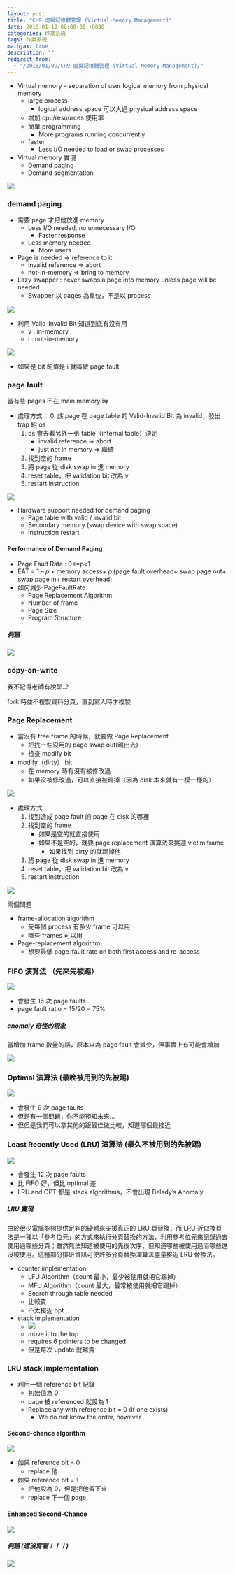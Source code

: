 ```yaml
---
layout: post
title: "CH9 虛擬記憶體管理 (Virtual-Memory Management)"
date: 2018-01-10 00:00:00 +0800
categories: 作業系統
tags: 作業系統
mathjax: true
description: ""
redirect_from: 
  - "/2018/01/09/CH9-虛擬記憶體管理-(Virtual-Memory-Management)/"
---
```


- Virtual memory – separation of user logical memory from physical memory
  - large process
    - logical address space 可以大過 physical address space
  - 增加 cpu/resources 使用率
  - 簡單 programming
    - More programs running concurrently
  - faster
    - Less I/O needed to load or swap processes
- Virtual memory 實現
  - Demand paging
  - Demand segmentation

![](/assets/img/posts/FC4uvDV.png)

### demand paging

- 需要 page 才把他放進 memory
  - Less I/O needed, no unnecessary I/O
    - Faster response
  - Less memory needed
    - More users
- Page is needed => reference to it
  - invalid reference => abort
  - not-in-memory => bring to memory
- Lazy swapper : never swaps a page into memory unless page will be needed
  - Swapper 以 pages 為單位，不是以 process

![](/assets/img/posts/SM8IE8Q.png)

- 利用 Valid-Invalid Bit 知道到底有沒有用
  - v : in-memory
  - i : not-in-memory

![](/assets/img/posts/82YC1iP.png)

- 如果是 bit 的值是 i 就叫做 page fault

### page fault

當有些 pages 不在 main memory 時

- 處理方式：
  0. 該 page 在 page table 的 Valid-Invalid Bit 為 invalid，發出 trap 給 os
  1. os 會去看另外一張 table（internal table）決定
     - invalid reference => abort
     - just not in memory => 繼續
  1. 找到空的 frame
  1. 將 page 從 disk swap in 進 memory
  1. reset table，把 validation bit 改為 v
  1. restart instruction

![](/assets/img/posts/s6xq8AN.png)

- Hardware support needed for demand paging
  - Page table with valid / invalid bit
  - Secondary memory (swap device with swap space)
  - Instruction restart

#### Performance of Demand Paging

- Page Fault Rate : 0<=p<1
- EAT = 1 – 𝑝 × memory access+ 𝑝 (page fault overhead+ swap page out+ swap page in+ restart overhead)
- 如何減少 PageFaultRate
  - Page Replacement Algorithm
  - Number of frame
  - Page Size
  - Program Structure

##### 例題

![](/assets/img/posts/cpuSUP1.png)

### copy-on-write

我不記得老師有說耶..?

fork 時並不複製資料分頁，直到寫入時才複製

### Page Replacement

- 當沒有 free frame 的時候，就要做 Page Replacement
  - 把找一些沒用的 page swap out(踢出去)
  - 檢查 modify bit
- modify（dirty） bit
  - 在 memory 時有沒有被修改過
  - 如果沒被修改過，可以直接被踢掉（因為 disk 本來就有一模一樣的）

![](/assets/img/posts/lW3NzSq.png)

- 處理方式：
  1. 找到造成 page fault 的 page 在 disk 的哪裡
  2. 找到空的 frame
     - 如果是空的就直接使用
     - 如果不是空的，就要 page replacement 演算法來挑選 victim frame
       - 如果找到 dirty 的就踢掉他
  3. 將 page 從 disk swap in 進 memory
  4. reset table，把 validation bit 改為 v
  5. restart instruction

![](/assets/img/posts/r6dK9Ja.png)

兩個問題

- frame-allocation algorithm
  - 先每個 process 有多少 frame 可以用
  - 哪些 frames 可以用
- Page-replacement algorithm
  - 想要最低 page-fault rate on both first access and re-access

### FIFO 演算法 （先來先被踢）

![](/assets/img/posts/h1I2mjn.png)

- 會發生 15 次 page faults
- page fault ratio = 15/20 = 75%

##### anomaly 奇怪的現象

當增加 frame 數量的話，原本以為 page fault 會減少，但事實上有可能會增加

![](/assets/img/posts/oTkiee4.png)

### Optimal 演算法 (最晚被用到的先被踢)

![](/assets/img/posts/yx46n0L.png)

- 會發生 9 次 page faults
- 但是有一個問題，你不能預知未來...
- 但但是我們可以拿其他的跟最佳做比較，知道哪個最接近

### Least Recently Used (LRU) 演算法 (最久不被用到的先被踢)

![](/assets/img/posts/9FlR1qU.png)

- 會發生 12 次 page faults
- 比 FIFO 好，但比 optimal 差
- LRU and OPT 都是 stack algorithms，不會出現 Belady’s Anomaly

##### LRU 實現

由於很少電腦能夠提供足夠的硬體來支援真正的 LRU 頁替換，而 LRU 近似換頁法是一種以「參考位元」的方式來執行分頁替換的方法，利用參考位元來記錄過去使用過哪些分頁；雖然無法知道被使用的先後次序，但知道哪些被使用過而哪些還沒被使用。這種部分排班資訊可使許多分頁替換演算法盡量接近 LRU 替換法。

- counter implementation
  - LFU Algorithm（count 最小，最少被使用就把它踢掉）
  - MFU Algorithm（count 最大，最常被使用就把它踢掉）
  - Search through table needed
  - 比較貴
  - 不太接近 opt
- stack implementation
  - ![](/assets/img/posts/3O5EVBn.png)
  - move it to the top
  - requires 6 pointers to be changed
  - 但是每次 update 就越貴

### LRU stack implementation

- 利用一個 reference bit 記錄
  - 初始值為 0
  - page 被 referenced 就設為 1
  - Replace any with reference bit = 0 (if one exists)
    - We do not know the order, however

#### Second-chance algorithm

![](/assets/img/posts/cCyzNBH.png)

- 如果 reference bit = 0
  - replace 他
- 如果 reference bit = 1
  - 把他設為 0，但是把他留下來
  - replace 下一個 page

#### Enhanced Second-Chance

![](/assets/img/posts/AkgkQ7s.png)

##### 例題 (還沒寫喔！！！)

![](/assets/img/posts/rLx3cl2.png)
